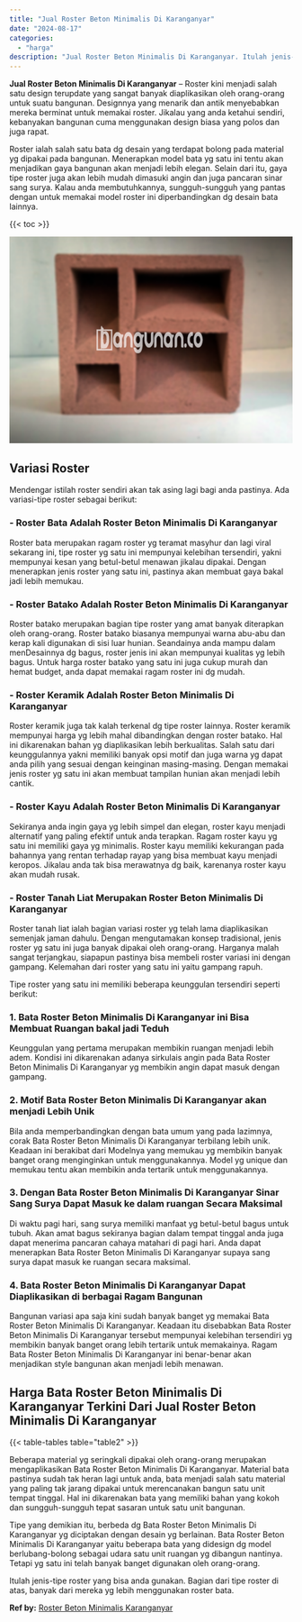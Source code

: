 ```yaml
---
title: "Jual Roster Beton Minimalis Di Karanganyar"
date: "2024-08-17"
categories: 
  - "harga"
description: "Jual Roster Beton Minimalis Di Karanganyar. Itulah jenis-tipe roster yang bisa anda gunakan. Bagian dari tipe roster di atas, banyak dari mereka yg lebih men..."
---
```


**Jual Roster Beton Minimalis Di Karanganyar** – Roster kini menjadi salah satu design terupdate yang sangat banyak diaplikasikan oleh orang-orang untuk suatu bangunan. Designnya yang menarik dan antik menyebabkan mereka berminat untuk memakai roster. Jikalau yang anda ketahui sendiri, kebanyakan bangunan cuma menggunakan design biasa yang polos dan juga rapat.

Roster ialah salah satu bata dg desain yang terdapat bolong pada material yg dipakai pada bangunan. Menerapkan model bata yg satu ini tentu akan menjadikan gaya bangunan akan menjadi lebih elegan. Selain dari itu, gaya tipe roster juga akan lebih mudah dimasuki angin dan juga pancaran sinar sang surya. Kalau anda membutuhkannya, sungguh-sungguh yang pantas dengan untuk memakai model roster ini diperbandingkan dg desain bata lainnya.

{{< toc >}}

![Jual Roster Beton Minimalis Di Karanganyar](/images/bata-roster-minimalis-33.png)

## Variasi Roster

Mendengar istilah roster sendiri akan tak asing lagi bagi anda pastinya. Ada variasi-tipe roster sebagai berikut:

### \- Roster Bata Adalah Roster Beton Minimalis Di Karanganyar

Roster bata merupakan ragam roster yg teramat masyhur dan lagi viral sekarang ini, tipe roster yg satu ini mempunyai kelebihan tersendiri, yakni mempunyai kesan yang betul-betul menawan jikalau dipakai. Dengan menerapkan jenis roster yang satu ini, pastinya akan membuat gaya bakal jadi lebih memukau.

### \- Roster Batako Adalah Roster Beton Minimalis Di Karanganyar

Roster batako merupakan bagian tipe roster yang amat banyak diterapkan oleh orang-orang. Roster batako biasanya mempunyai warna abu-abu dan kerap kali digunakan di sisi luar hunian. Seandainya anda mampu dalam menDesainnya dg bagus, roster jenis ini akan mempunyai kualitas yg lebih bagus. Untuk harga roster batako yang satu ini juga cukup murah dan hemat budget, anda dapat memakai ragam roster ini dg mudah.

### \- Roster Keramik Adalah Roster Beton Minimalis Di Karanganyar

Roster keramik juga tak kalah terkenal dg tipe roster lainnya. Roster keramik mempunyai harga yg lebih mahal dibandingkan dengan roster batako. Hal ini dikarenakan bahan yg diaplikasikan lebih berkualitas. Salah satu dari keunggulannya yakni memiliki banyak opsi motif dan juga warna yg dapat anda pilih yang sesuai dengan keinginan masing-masing. Dengan memakai jenis roster yg satu ini akan membuat tampilan hunian akan menjadi lebih cantik.

### \- Roster Kayu Adalah Roster Beton Minimalis Di Karanganyar

Sekiranya anda ingin gaya yg lebih simpel dan elegan, roster kayu menjadi alternatif yang paling efektif untuk anda terapkan. Ragam roster kayu yg satu ini memiliki gaya yg minimalis. Roster kayu memiliki kekurangan pada bahannya yang rentan terhadap rayap yang bisa membuat kayu menjadi keropos. Jikalau anda tak bisa merawatnya dg baik, karenanya roster kayu akan mudah rusak.

### \- Roster Tanah Liat Merupakan Roster Beton Minimalis Di Karanganyar

Roster tanah liat ialah bagian variasi roster yg telah lama diaplikasikan semenjak jaman dahulu. Dengan mengutamakan konsep tradisional, jenis roster yg satu ini juga banyak dipakai oleh orang-orang. Harganya malah sangat terjangkau, siapapun pastinya bisa membeli roster variasi ini dengan gampang. Kelemahan dari roster yang satu ini yaitu gampang rapuh.

Tipe roster yang satu ini memiliki beberapa keunggulan tersendiri seperti berikut:

### 1\. Bata Roster Beton Minimalis Di Karanganyar ini Bisa Membuat Ruangan bakal jadi Teduh

Keunggulan yang pertama merupakan membikin ruangan menjadi lebih adem. Kondisi ini dikarenakan adanya sirkulais angin pada Bata Roster Beton Minimalis Di Karanganyar yg membikin angin dapat masuk dengan gampang.

### 2\. Motif Bata Roster Beton Minimalis Di Karanganyar akan menjadi Lebih Unik

Bila anda memperbandingkan dengan bata umum yang pada lazimnya, corak Bata Roster Beton Minimalis Di Karanganyar terbilang lebih unik. Keadaan ini berakibat dari Modelnya yang memukau yg membikin banyak banget orang menginginkan untuk menggunakannya. Model yg unique dan memukau tentu akan membikin anda tertarik untuk menggunakannya.

### 3\. Dengan Bata Roster Beton Minimalis Di Karanganyar Sinar Sang Surya Dapat Masuk ke dalam ruangan Secara Maksimal

Di waktu pagi hari, sang surya memiliki manfaat yg betul-betul bagus untuk tubuh. Akan amat bagus sekiranya bagian dalam tempat tinggal anda juga dapat menerima pancaran cahaya matahari di pagi hari. Anda dapat menerapkan Bata Roster Beton Minimalis Di Karanganyar supaya sang surya dapat masuk ke ruangan secara maksimal.

### 4\. Bata Roster Beton Minimalis Di Karanganyar Dapat Diaplikasikan di berbagai Ragam Bangunan

Bangunan variasi apa saja kini sudah banyak banget yg memakai Bata Roster Beton Minimalis Di Karanganyar. Keadaan itu disebabkan Bata Roster Beton Minimalis Di Karanganyar tersebut mempunyai kelebihan tersendiri yg membikin banyak banget orang lebih tertarik untuk memakainya. Ragam Bata Roster Beton Minimalis Di Karanganyar ini benar-benar akan menjadikan style bangunan akan menjadi lebih menawan.

## Harga Bata Roster Beton Minimalis Di Karanganyar Terkini Dari Jual Roster Beton Minimalis Di Karanganyar

{{< table-tables table="table2" >}}

Beberapa material yg seringkali dipakai oleh orang-orang merupakan mengaplikasikan Bata Roster Beton Minimalis Di Karanganyar. Material bata pastinya sudah tak heran lagi untuk anda, bata menjadi salah satu material yang paling tak jarang dipakai untuk merencanakan bangun satu unit tempat tinggal. Hal ini dikarenakan bata yang memiliki bahan yang kokoh dan sungguh-sungguh tepat sasaran untuk satu unit bangunan.

Tipe yang demikian itu, berbeda dg Bata Roster Beton Minimalis Di Karanganyar yg diciptakan dengan desain yg berlainan. Bata Roster Beton Minimalis Di Karanganyar yaitu beberapa bata yang didesign dg model berlubang-bolong sebagai udara satu unit ruangan yg dibangun nantinya. Tetapi yg satu ini telah banyak banget digunakan oleh orang-orang.

Itulah jenis-tipe roster yang bisa anda gunakan. Bagian dari tipe roster di atas, banyak dari mereka yg lebih menggunakan roster bata.

**Ref by:** [Roster Beton Minimalis Karanganyar](https://id.wikipedia.org/wiki/Roster)
